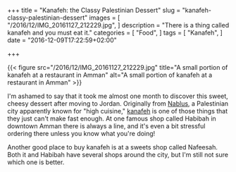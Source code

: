 +++
title = "Kanafeh: the Classy Palestinian Dessert"
slug = "kanafeh-classy-palestinian-dessert"
images = [
  "/2016/12/IMG_20161127_212229.jpg",
]
description = "There is a thing called kanafeh and you must eat it."
categories = [
  "Food",
]
tags = [
  "Kanafeh",
]
date = "2016-12-09T17:22:59+02:00"

+++

{{< figure src="/2016/12/IMG_20161127_212229.jpg" title="A small portion of kanafeh at a restaurant in Amman" alt="A small portion of kanafeh at a restaurant in Amman" >}}

I'm ashamed to say that it took me almost one month to discover this sweet, cheesy dessert after moving to Jordan. Originally from [Nablus](https://en.wikipedia.org/wiki/Nablus), a Palestinian city apparently known for "high cuisine," [kanafeh](https://en.wikipedia.org/wiki/Kanafeh) is one of those things that they just can't make fast enough. At one famous shop called Habibah in downtown Amman there is always a line, and it's even a bit stressful ordering there unless you know what you're doing!

<!--more-->

Another good place to buy kanafeh is at a sweets shop called Nafeesah. Both it and Habibah have several shops around the city, but I'm still not sure which one is better.

